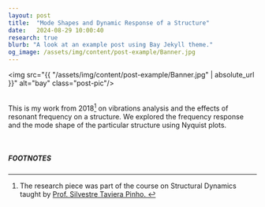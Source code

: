 ```yaml
---
layout: post
title:  "Mode Shapes and Dynamic Response of a Structure"
date:   2024-08-29 10:00:40
research: true
blurb: "A look at an example post using Bay Jekyll theme."
og_image: /assets/img/content/post-example/Banner.jpg
---
```


<img src="{{ "/assets/img/content/post-example/Banner.jpg" | absolute_url }}" alt="bay" class="post-pic"/>
<br />
<br />

This is my work from 2018[^1] on vibrations analysis and the effects of resonant frequency on a structure. We explored the frequency response and the mode shape of the particular structure using Nyquist plots. 

<br />


##### FOOTNOTES

[^1]: The research piece was part of the course on Structural Dynamics taught by <a href="https://profiles.imperial.ac.uk/silvestre.pinho"> Prof. Silvestre Taviera Pinho. </a> 
